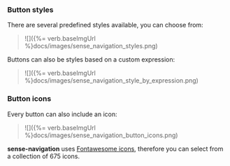
### Button styles

There are several predefined styles available, you can choose from:

> ![]({%= verb.baseImgUrl %}docs/images/sense_navigation_styles.png)

Buttons can also be styles based on a custom expression:

> ![]({%= verb.baseImgUrl %}docs/images/sense_navigation_style_by_expression.png)


### Button icons
Every button can also include an icon:

> ![]({%= verb.baseImgUrl %}docs/images/sense_navigation_button_icons.png)

**sense-navigation** uses [Fontawesome icons](http://fontawesome.io/), therefore you can select from a collection of 675 icons.
